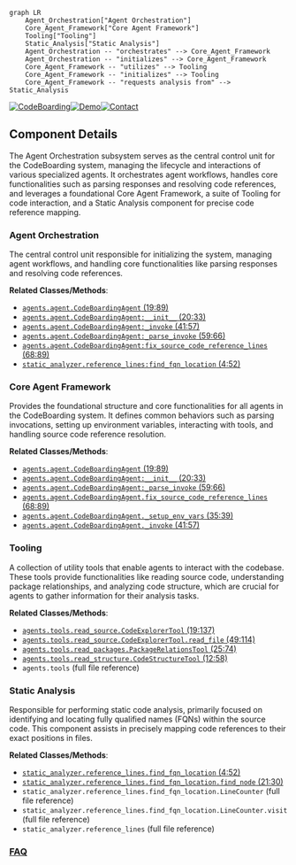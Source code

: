 ```mermaid
graph LR
    Agent_Orchestration["Agent Orchestration"]
    Core_Agent_Framework["Core Agent Framework"]
    Tooling["Tooling"]
    Static_Analysis["Static Analysis"]
    Agent_Orchestration -- "orchestrates" --> Core_Agent_Framework
    Agent_Orchestration -- "initializes" --> Core_Agent_Framework
    Core_Agent_Framework -- "utilizes" --> Tooling
    Core_Agent_Framework -- "initializes" --> Tooling
    Core_Agent_Framework -- "requests analysis from" --> Static_Analysis
```
[![CodeBoarding](https://img.shields.io/badge/Generated%20by-CodeBoarding-9cf?style=flat-square)](https://github.com/CodeBoarding/GeneratedOnBoardings)[![Demo](https://img.shields.io/badge/Try%20our-Demo-blue?style=flat-square)](https://www.codeboarding.org/demo)[![Contact](https://img.shields.io/badge/Contact%20us%20-%20contact@codeboarding.org-lightgrey?style=flat-square)](mailto:contact@codeboarding.org)

## Component Details

The Agent Orchestration subsystem serves as the central control unit for the CodeBoarding system, managing the lifecycle and interactions of various specialized agents. It orchestrates agent workflows, handles core functionalities such as parsing responses and resolving code references, and leverages a foundational Core Agent Framework, a suite of Tooling for code interaction, and a Static Analysis component for precise code reference mapping.

### Agent Orchestration
The central control unit responsible for initializing the system, managing agent workflows, and handling core functionalities like parsing responses and resolving code references.


**Related Classes/Methods**:

- <a href="https://github.com/CodeBoarding/CodeBoarding/blob/master/agents/agent.py#L19-L89" target="_blank" rel="noopener noreferrer">`agents.agent.CodeBoardingAgent` (19:89)</a>
- <a href="https://github.com/CodeBoarding/CodeBoarding/blob/master/agents/agent.py#L20-L33" target="_blank" rel="noopener noreferrer">`agents.agent.CodeBoardingAgent:__init__` (20:33)</a>
- <a href="https://github.com/CodeBoarding/CodeBoarding/blob/master/agents/agent.py#L41-L57" target="_blank" rel="noopener noreferrer">`agents.agent.CodeBoardingAgent:_invoke` (41:57)</a>
- <a href="https://github.com/CodeBoarding/CodeBoarding/blob/master/agents/agent.py#L59-L66" target="_blank" rel="noopener noreferrer">`agents.agent.CodeBoardingAgent:_parse_invoke` (59:66)</a>
- <a href="https://github.com/CodeBoarding/CodeBoarding/blob/master/agents/agent.py#L68-L89" target="_blank" rel="noopener noreferrer">`agents.agent.CodeBoardingAgent:fix_source_code_reference_lines` (68:89)</a>
- <a href="https://github.com/CodeBoarding/CodeBoarding/blob/master/static_analyzer/reference_lines.py#L4-L52" target="_blank" rel="noopener noreferrer">`static_analyzer.reference_lines:find_fqn_location` (4:52)</a>


### Core Agent Framework
Provides the foundational structure and core functionalities for all agents in the CodeBoarding system. It defines common behaviors such as parsing invocations, setting up environment variables, interacting with tools, and handling source code reference resolution.


**Related Classes/Methods**:

- <a href="https://github.com/CodeBoarding/CodeBoarding/blob/master/agents/agent.py#L19-L89" target="_blank" rel="noopener noreferrer">`agents.agent.CodeBoardingAgent` (19:89)</a>
- <a href="https://github.com/CodeBoarding/CodeBoarding/blob/master/agents/agent.py#L20-L33" target="_blank" rel="noopener noreferrer">`agents.agent.CodeBoardingAgent:__init__` (20:33)</a>
- <a href="https://github.com/CodeBoarding/CodeBoarding/blob/master/agents/agent.py#L59-L66" target="_blank" rel="noopener noreferrer">`agents.agent.CodeBoardingAgent:_parse_invoke` (59:66)</a>
- <a href="https://github.com/CodeBoarding/CodeBoarding/blob/master/agents/agent.py#L68-L89" target="_blank" rel="noopener noreferrer">`agents.agent.CodeBoardingAgent.fix_source_code_reference_lines` (68:89)</a>
- <a href="https://github.com/CodeBoarding/CodeBoarding/blob/master/agents/agent.py#L35-L39" target="_blank" rel="noopener noreferrer">`agents.agent.CodeBoardingAgent._setup_env_vars` (35:39)</a>
- <a href="https://github.com/CodeBoarding/CodeBoarding/blob/master/agents/agent.py#L41-L57" target="_blank" rel="noopener noreferrer">`agents.agent.CodeBoardingAgent._invoke` (41:57)</a>


### Tooling
A collection of utility tools that enable agents to interact with the codebase. These tools provide functionalities like reading source code, understanding package relationships, and analyzing code structure, which are crucial for agents to gather information for their analysis tasks.


**Related Classes/Methods**:

- <a href="https://github.com/CodeBoarding/CodeBoarding/blob/master/agents/tools/read_source.py#L19-L137" target="_blank" rel="noopener noreferrer">`agents.tools.read_source.CodeExplorerTool` (19:137)</a>
- <a href="https://github.com/CodeBoarding/CodeBoarding/blob/master/agents/tools/read_source.py#L49-L114" target="_blank" rel="noopener noreferrer">`agents.tools.read_source.CodeExplorerTool.read_file` (49:114)</a>
- <a href="https://github.com/CodeBoarding/CodeBoarding/blob/master/agents/tools/read_packages.py#L25-L74" target="_blank" rel="noopener noreferrer">`agents.tools.read_packages.PackageRelationsTool` (25:74)</a>
- <a href="https://github.com/CodeBoarding/CodeBoarding/blob/master/agents/tools/read_structure.py#L12-L58" target="_blank" rel="noopener noreferrer">`agents.tools.read_structure.CodeStructureTool` (12:58)</a>
- `agents.tools` (full file reference)


### Static Analysis
Responsible for performing static code analysis, primarily focused on identifying and locating fully qualified names (FQNs) within the source code. This component assists in precisely mapping code references to their exact positions in files.


**Related Classes/Methods**:

- <a href="https://github.com/CodeBoarding/CodeBoarding/blob/master/static_analyzer/reference_lines.py#L4-L52" target="_blank" rel="noopener noreferrer">`static_analyzer.reference_lines.find_fqn_location` (4:52)</a>
- <a href="https://github.com/CodeBoarding/CodeBoarding/blob/master/static_analyzer/reference_lines.py#L21-L30" target="_blank" rel="noopener noreferrer">`static_analyzer.reference_lines.find_fqn_location.find_node` (21:30)</a>
- `static_analyzer.reference_lines.find_fqn_location.LineCounter` (full file reference)
- `static_analyzer.reference_lines.find_fqn_location.LineCounter.visit` (full file reference)
- `static_analyzer.reference_lines` (full file reference)




### [FAQ](https://github.com/CodeBoarding/GeneratedOnBoardings/tree/main?tab=readme-ov-file#faq)
